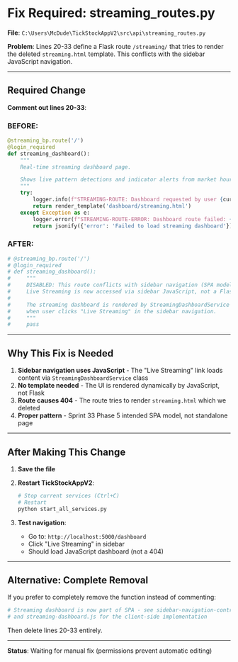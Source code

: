 # Fix Required: streaming_routes.py

**File**: `C:\Users\McDude\TickStockAppV2\src\api\streaming_routes.py`

**Problem**: Lines 20-33 define a Flask route `/streaming/` that tries to render the deleted `streaming.html` template. This conflicts with the sidebar JavaScript navigation.

---

## Required Change

**Comment out lines 20-33**:

### BEFORE:
```python
@streaming_bp.route('/')
@login_required
def streaming_dashboard():
    """
    Real-time streaming dashboard page.

    Shows live pattern detections and indicator alerts from market hours streaming.
    """
    try:
        logger.info(f"STREAMING-ROUTE: Dashboard requested by user {current_user.id}")
        return render_template('dashboard/streaming.html')
    except Exception as e:
        logger.error(f"STREAMING-ROUTE-ERROR: Dashboard route failed: {e}")
        return jsonify({'error': 'Failed to load streaming dashboard'}), 500
```

### AFTER:
```python
# @streaming_bp.route('/')
# @login_required
# def streaming_dashboard():
#     """
#     DISABLED: This route conflicts with sidebar navigation (SPA model).
#     Live Streaming is now accessed via sidebar JavaScript, not a Flask route.
#
#     The streaming dashboard is rendered by StreamingDashboardService (JavaScript)
#     when user clicks "Live Streaming" in the sidebar navigation.
#     """
#     pass
```

---

## Why This Fix is Needed

1. **Sidebar navigation uses JavaScript** - The "Live Streaming" link loads content via `StreamingDashboardService` class
2. **No template needed** - The UI is rendered dynamically by JavaScript, not Flask
3. **Route causes 404** - The route tries to render `streaming.html` which we deleted
4. **Proper pattern** - Sprint 33 Phase 5 intended SPA model, not standalone page

---

## After Making This Change

1. **Save the file**
2. **Restart TickStockAppV2**:
   ```bash
   # Stop current services (Ctrl+C)
   # Restart
   python start_all_services.py
   ```

3. **Test navigation**:
   - Go to: `http://localhost:5000/dashboard`
   - Click "Live Streaming" in sidebar
   - Should load JavaScript dashboard (not a 404)

---

## Alternative: Complete Removal

If you prefer to completely remove the function instead of commenting:

```python
# Streaming dashboard is now part of SPA - see sidebar-navigation-controller.js
# and streaming-dashboard.js for the client-side implementation
```

Then delete lines 20-33 entirely.

---

**Status**: Waiting for manual fix (permissions prevent automatic editing)
